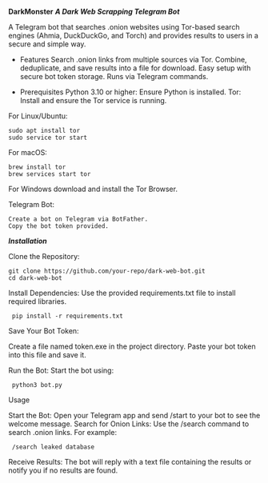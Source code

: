 **DarkMonster**
***A Dark Web Scrapping Telegram Bot***

A Telegram bot that searches .onion websites using Tor-based search engines (Ahmia, DuckDuckGo, and Torch) and provides results to users in a secure and simple way.

* Features
   Search .onion links from multiple sources via Tor.
   Combine, deduplicate, and save results into a file for download.
   Easy setup with secure bot token storage.
   Runs via Telegram commands.

* Prerequisites
   Python 3.10 or higher: Ensure Python is installed.
   Tor: Install and ensure the Tor service is running.

For Linux/Ubuntu:

    sudo apt install tor
    sudo service tor start

For macOS:

    brew install tor
    brew services start tor

For Windows
    download and install the Tor Browser.


Telegram Bot:

    Create a bot on Telegram via BotFather.
    Copy the bot token provided.


  

***Installation***

  Clone the Repository:

    git clone https://github.com/your-repo/dark-web-bot.git
    cd dark-web-bot

Install Dependencies: Use the provided requirements.txt file to install required libraries.

     pip install -r requirements.txt

Save Your Bot Token:

  Create a file named token.exe in the project directory.
  Paste your bot token into this file and save it.

Run the Bot: Start the bot using:

     python3 bot.py


Usage

 Start the Bot: Open your Telegram app and send /start to your bot to see the welcome message.
 Search for Onion Links: Use the /search <query> command to search .onion links. For example:

     /search leaked database

Receive Results: The bot will reply with a text file containing the results or notify you if no results are found.
